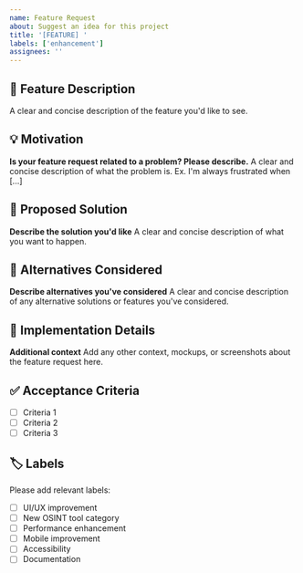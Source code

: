```yaml
---
name: Feature Request
about: Suggest an idea for this project
title: '[FEATURE] '
labels: ['enhancement']
assignees: ''
---
```


## 🚀 Feature Description
A clear and concise description of the feature you'd like to see.

## 💡 Motivation
**Is your feature request related to a problem? Please describe.**
A clear and concise description of what the problem is. Ex. I'm always frustrated when [...]

## 🎯 Proposed Solution
**Describe the solution you'd like**
A clear and concise description of what you want to happen.

## 🔄 Alternatives Considered
**Describe alternatives you've considered**
A clear and concise description of any alternative solutions or features you've considered.

## 📝 Implementation Details
**Additional context**
Add any other context, mockups, or screenshots about the feature request here.

## ✅ Acceptance Criteria
- [ ] Criteria 1
- [ ] Criteria 2
- [ ] Criteria 3

## 🏷️ Labels
Please add relevant labels:
- [ ] UI/UX improvement
- [ ] New OSINT tool category
- [ ] Performance enhancement
- [ ] Mobile improvement
- [ ] Accessibility
- [ ] Documentation
